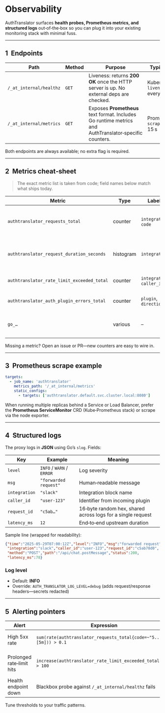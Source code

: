 # Observability

AuthTranslator surfaces **health probes, Prometheus metrics, and structured logs** out‑of‑the‑box so you can plug it into your existing monitoring stack with minimal fuss.

---

## 1  Endpoints

| Path                    | Method | Purpose                                                                                               | Typical probe                         |
| ----------------------- | ------ | ----------------------------------------------------------------------------------------------------- | ------------------------------------- |
| `/_at_internal/healthz` | `GET`  | Liveness: returns **200 OK** once the HTTP server is up. No external deps are checked.                | Kubernetes `livenessProbe` every 10 s |
| `/_at_internal/metrics` | `GET`  | Exposes **Prometheus** text format. Includes Go runtime metrics and AuthTranslator‑specific counters. | Prometheus `scrape_interval` 15 s     |

Both endpoints are always available; no extra flag is required.

---

## 2  Metrics cheat‑sheet

> The exact metric list is taken from code; field names below match what ships today.

| Metric                                     | Type      | Labels                     | Description                                                          |
| ------------------------------------------ | --------- | -------------------------- | -------------------------------------------------------------------- |
| `authtranslator_requests_total`            | counter   | `integration`, `code`      | Total proxied requests by upstream integration and HTTP status code. |
| `authtranslator_request_duration_seconds`  | histogram | `integration`              | Latency for upstream round‑trip (includes auth injection).           |
| `authtranslator_rate_limit_exceeded_total` | counter   | `integration`, `caller_id` | Incremented when a request is rejected with 429.                     |
| `authtranslator_auth_plugin_errors_total`  | counter   | `plugin`, `direction`      | Errors thrown by incoming/outgoing auth plugins.                     |
| `go_…`                                     | various   | –                          | Standard Go runtime metrics (GC, goroutines, heap).                  |

Missing a metric? Open an issue or PR—new counters are easy to wire in.

---

## 3  Prometheus scrape example

```yaml
targets:
  - job_name: 'authtranslator'
    metrics_path: '/_at_internal/metrics'
    static_configs:
      - targets: ['authtranslator.default.svc.cluster.local:8080']
```

When running multiple replicas behind a Service or Load Balancer, prefer the **Prometheus ServiceMonitor** CRD (Kube‑Prometheus stack) or scrape via the node exporter.

---

## 4  Structured logs

The proxy logs in **JSON** using Go’s `slog`. Fields:

| Key           | Example                   | Meaning                                                     |
| ------------- | ------------------------- | ----------------------------------------------------------- |
| `level`       | `INFO` / `WARN` / `ERROR` | Log severity                                                |
| `msg`         | `"forwarded request"`     | Human‑readable message                                      |
| `integration` | `"slack"`                 | Integration block name                                      |
| `caller_id`   | `"user‑123"`              | Identifier from incoming plugin                             |
| `request_id`  | `"c5ab…"`                 | 16‑byte random hex, shared across logs for a single request |
| `latency_ms`  | `12`                      | End‑to‑end upstream duration                                |

Sample line (wrapped for readability):

```json
{"time":"2025-05-29T07:00:12Z","level":"INFO","msg":"forwarded request",
 "integration":"slack","caller_id":"user-123","request_id":"c5ab78d0",
 "method":"POST","path":"/api/chat.postMessage","status":200,
 "latency_ms":78}
```

### Log level

* Default: **INFO**
* Override: `AUTH_TRANSLATOR_LOG_LEVEL=debug` (adds request/response headers—secrets redacted)

---

## 5  Alerting pointers

| Alert                     | Expression                                                        | Rationale                        |
| ------------------------- | ----------------------------------------------------------------- | -------------------------------- |
| High 5xx rate             | `sum(rate(authtranslator_requests_total{code=~"5.."}[5m])) > 0.1` | Upstream failures or mis‑config. |
| Prolonged rate‑limit hits | `increase(authtranslator_rate_limit_exceeded_total[5m]) > 100`    | Callers need higher quota.       |
| Health endpoint down      | Blackbox probe against `/_at_internal/healthz` fails              | Pod crash or network break.      |

Tune thresholds to your traffic patterns.
